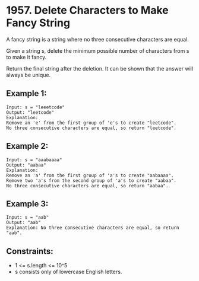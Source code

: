 # 1957. Delete Characters to Make Fancy String

A fancy string is a string where no three consecutive characters are equal.

Given a string s, delete the minimum possible number of characters from s to make it fancy.

Return the final string after the deletion. It can be shown that the answer will always be unique.

## Example 1:

```
Input: s = "leeetcode"
Output: "leetcode"
Explanation:
Remove an 'e' from the first group of 'e's to create "leetcode".
No three consecutive characters are equal, so return "leetcode".
```

## Example 2:

```
Input: s = "aaabaaaa"
Output: "aabaa"
Explanation:
Remove an 'a' from the first group of 'a's to create "aabaaaa".
Remove two 'a's from the second group of 'a's to create "aabaa".
No three consecutive characters are equal, so return "aabaa".
```

## Example 3:

```
Input: s = "aab"
Output: "aab"
Explanation: No three consecutive characters are equal, so return "aab".
```

## Constraints:

- 1 <= s.length <= 10^5
- s consists only of lowercase English letters.
